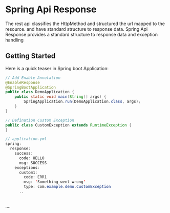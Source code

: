 # Spring Api Response
The rest api classifies the HttpMethod and structured the url mapped to the resource. and have standard structure to response data.
Spring Api Response provides a standard structure to response data and exception handling 

## Getting Started
Here is a quick teaser in Spring boot Application:

```java
// Add Enable Annotation
@EnableResponse
@SpringBootApplication
public class DemoApplication {
    public static void main(String[] args) {
        SpringApplication.run(DemoApplication.class, args);
    }
}

// Defination Custom Exception
public class CustomException extends RuntimeException {
}

// application.yml
spring:
  response:
    success:
      code: HELLO
      msg: SUCCESS
    exceptions:
      custom1:
        code: ERR1
        msg: 'Something went wrong'
        type: com.example.demo.CustomException
      ..
     
```

....
